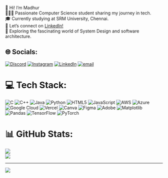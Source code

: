 👋 Hi! I’m Madhur<br/>
👩🏻‍💻 Passionate Computer Science student sharing my journey in tech.<br/>
🎓 Currently studying at SRM University, Chennai.<br/>
🔗 Let’s connect on [LinkedIn!](https://www.linkedin.com/in/madhur-k-71b362280/<)<br/>
💭 Exploring the fascinating world of System Design and software architecture.<br/>




## 🌐 Socials:
[![Discord](https://img.shields.io/badge/Discord-%237289DA.svg?logo=discord&logoColor=white)](https://discord.gg/Aquador#1715) [![Instagram](https://img.shields.io/badge/Instagram-%23E4405F.svg?logo=Instagram&logoColor=white)](https://instagram.com/Madhur.xx) [![LinkedIn](https://img.shields.io/badge/LinkedIn-%230077B5.svg?logo=linkedin&logoColor=white)](https://www.linkedin.com/in/madhur-k-71b362280/) [![email](https://img.shields.io/badge/Email-D14836?logo=gmail&logoColor=white)](mailto:madhur.pkalra@gmail.com) 

# 💻 Tech Stack:
![C](https://img.shields.io/badge/c-%2300599C.svg?style=for-the-badge&logo=c&logoColor=white) ![C++](https://img.shields.io/badge/c++-%2300599C.svg?style=for-the-badge&logo=c%2B%2B&logoColor=white) ![Java](https://img.shields.io/badge/java-%23ED8B00.svg?style=for-the-badge&logo=openjdk&logoColor=white) ![Python](https://img.shields.io/badge/python-3670A0?style=for-the-badge&logo=python&logoColor=ffdd54) ![HTML5](https://img.shields.io/badge/html5-%23E34F26.svg?style=for-the-badge&logo=html5&logoColor=white) ![JavaScript](https://img.shields.io/badge/javascript-%23323330.svg?style=for-the-badge&logo=javascript&logoColor=%23F7DF1E) ![AWS](https://img.shields.io/badge/AWS-%23FF9900.svg?style=for-the-badge&logo=amazon-aws&logoColor=white) ![Azure](https://img.shields.io/badge/azure-%230072C6.svg?style=for-the-badge&logo=microsoftazure&logoColor=white) ![Google Cloud](https://img.shields.io/badge/GoogleCloud-%234285F4.svg?style=for-the-badge&logo=google-cloud&logoColor=white) ![Vercel](https://img.shields.io/badge/vercel-%23000000.svg?style=for-the-badge&logo=vercel&logoColor=white) ![Canva](https://img.shields.io/badge/Canva-%2300C4CC.svg?style=for-the-badge&logo=Canva&logoColor=white) ![Figma](https://img.shields.io/badge/figma-%23F24E1E.svg?style=for-the-badge&logo=figma&logoColor=white) ![Adobe](https://img.shields.io/badge/adobe-%23FF0000.svg?style=for-the-badge&logo=adobe&logoColor=white) ![Matplotlib](https://img.shields.io/badge/Matplotlib-%23ffffff.svg?style=for-the-badge&logo=Matplotlib&logoColor=black) ![Pandas](https://img.shields.io/badge/pandas-%23150458.svg?style=for-the-badge&logo=pandas&logoColor=white) ![TensorFlow](https://img.shields.io/badge/TensorFlow-%23FF6F00.svg?style=for-the-badge&logo=TensorFlow&logoColor=white) ![PyTorch](https://img.shields.io/badge/PyTorch-%23EE4C2C.svg?style=for-the-badge&logo=PyTorch&logoColor=white)
# 📊 GitHub Stats:
![](https://github-readme-stats.vercel.app/api?username=Madhur-k4&theme=radical&hide_border=false&include_all_commits=false&count_private=false)<br/>
![](https://nirzak-streak-stats.vercel.app/?user=Madhur-k4&theme=radical&hide_border=false)<br/>




---
[![](https://visitcount.itsvg.in/api?id=Madhur-k4&icon=0&color=10)](https://visitcount.itsvg.in)

<!-- Proudly created with GPRM ( https://gprm.itsvg.in ) -->
